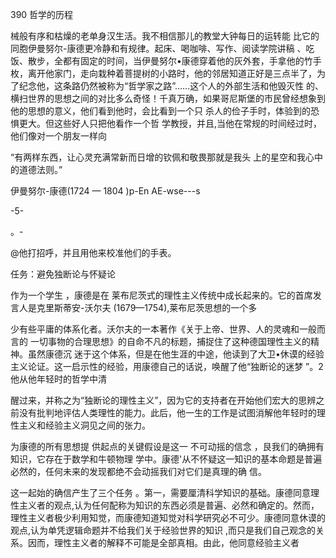 390 哲学的历程

械般有序和枯燥的老单身汉生活。我不相信那儿的教堂大钟每日的运转能 比它的同胞伊曼努尔-康德更冷静和有规律。起床、喝咖啡、写作、阅读学院讲稿 、吃饭、散步，全都有固定的时间，当伊曼努尔•康德穿着他的灰外套，手拿他的竹手枚，离开他家门，走向栽种着菩提树的小路时，他的邻居知道正好是三点半了，为了纪念他，这条路仍然被称为“哲学家之路”……这个人的外部生活和他毁灭性 的、横扫世界的思想之间的对比多么奇怪！千真万确，如果哥尼斯堡的市民曾经想象到他的思想的意义，他们看到他时，会比看到一个只 杀人的俭子手时，体验到的恐惧更大。但这些好人只把他看作一个哲 学教授，并且,当他在常规的时间经过时，他们像对一个朋友一样向

“有两样东西，让心灵充满常新而日增的钦佩和敬畏那就是我头 上的星空和我心中的道德法则。”

伊曼努尔-康德(1724 — 1804 )p-En AE-wse---s

-5-

。-

@他打招呼，并且用他来校准他们的手表。

任务：避免独断论与怀疑论

作为一个学生 ，康德是在 莱布尼茨式的理性主义传统中成长起来的。它的首席发言人是克里斯蒂安-沃尔夫 (1679—1754),莱布尼茨思想的一个多

少有些平庸的体系化者。沃尔夫的一本著作《关于上帝、世界、人的灵魂和一般而言的 一切事物的合理思想》的自命不凡的标题，捕捉住了这种德国理性主义的精神。虽然康德沉 迷于这个体系，但是在他生涯的中途，他读到了大卫•休谟的经验 主义论证。这一启示性的经验，用康德自己的话说，唤醒了他“独断论的迷梦 ”。2他从他年轻时的哲学中清

醒过来，并称之为“独断论的理性主义”，因为它的支持者在开始他们宏大的思辨之前没有批判地评估人类理性的能力。此后，他一生的工作是试图消解他年轻时的理性主义和经验主义洞见之间的张力。

为康德的所有思想提 供起点的关键假设是这一 不可动摇的信念 ，艮我们的确拥有知识，它存在于数学和牛顿物理 学中。康德'从不怀疑这一知识的基本命题是普遍必然的，任何未来的发现都绝不会动摇我们对它们是真理的确 信。

这一起始的确信产生了三个任务 。第一，需要厘清科学知识的基础。康德同意理性主义者的观点,认为任何配称为知识的东西必须是普遍、必然和确定的。然而，理性主义者极少利用知觉，而康德知道知觉对科学研究必不可少。康德同意休谟的观点,认为单凭逻辑命题并不给我们关于经验世界的知识 ,而只是我们自己观念的关系。因而，理性主义者的解释不可能是全部真相。由此，他同意经验主义者